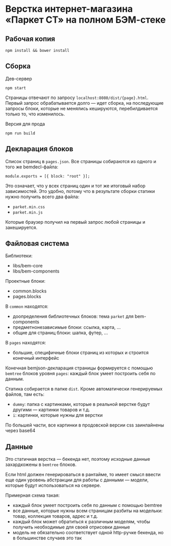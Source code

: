 # Верстка интернет-магазина «Паркет СТ» на полном БЭМ-стеке

## Рабочая копия

```
npm install && bower install
```

## Сборка

Дев-сервер

```
npm start
```

Страницы отвечают по запросу `localhost:8080/dist/{page}.html`. Первый запрос обрабатывается долго — идет сборка, на последующие запросы блоки, которые не менялись кешируются, перебилдивается только то, что изменилось.

Версия для прода

```
npm run build
```

## Декларация блоков

Список страниц в `pages.json`. Все страницы собираются из одного и того же bemdecl-файла:

```
module.exports = [{ block: "root" }];
```

Это означает, что у всех страниц один и тот же итоговый набор зависимостей. Это удобно, потому что в результате сборки статики нужно получить всего два файла:

- `parket.min.css`
- `parket.min.js`

Которые браузер получил на первый запрос любой страницы и закешируется.

## Файловая система

Библиотеки:

- libs/bem-core
- libs/bem-components

Проектные блоки:

- common.blocks
- pages.blocks

В `common` находятся:

- доопределения библиотечных блоков: тема `parket` для bem-components
- предметнонезависимые блоки: ссылка, карта, ...
- общие для страниц блоки: шапка, футер, ...

В `pages` находятся:

- большие, специфичные блоки страниц из которых и строится конечный интерфейс

Конечная bemjson-декларация страницы формируется с помощью `bemtree` блоков уровня `pages`: каждый блок умеет построить себя по данным.

Статика собирается в папке `dist`. Кроме автоматически генерируемых файлов, там есть:

- `dummy`: папка с картинками, которые в реальной верстке будут другими — картинки товаров и т.д.
- `i`: картинки, которые нужны для верстки

По большей части, все картинки в продовской версии css заинлайнены через base64

## Данные

Это статичная верстка — бекенда нет, поэтому исходные данные захардкожены в `bemtree` блоков.

Если html должен генерироваться в рантайме, то имеет смысл ввести еще один уровень абстракции для работы с данными — модели, которые будут использоваться на сервере.

Примерная схема такая:

- каждый блок умеет построить себя по данным с помощью bemtree
- все данные, которые нужны всем страницам разбиты на модельки: товар, коллекция товаров, адрес и т.д.
- каждый блок может обратиться к различным моделям, чтобы получить необходимые для своей отрисовки данные
- модель не обязательно соответствует одной http-ручке бекенда, но в большинстве случаев это так
